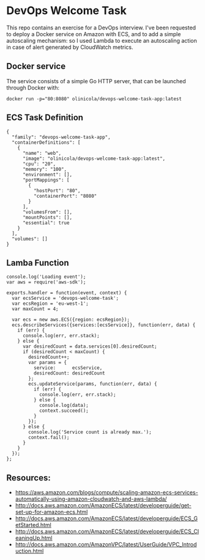 # DevOps Welcome Task

This repo contains an exercise for a DevOps interview. I've been requested to deploy a Docker service on Amazon with ECS, and to add a simple autoscaling mechanism: so I used Lambda to execute an autoscaling action in case of alert generated by CloudWatch metrics.

## Docker service

The service consists of a simple Go HTTP server, that can be launched through Docker with:

    docker run -p="80:8080" olinicola/devops-welcome-task-app:latest

## ECS Task Definition

```
{
  "family": "devops-welcome-task-app",
  "containerDefinitions": [
    {
      "name": "web",
      "image": "olinicola/devops-welcome-task-app:latest",
      "cpu": "20",
      "memory": "100",
      "environment": [],
      "portMappings": [
        {
          "hostPort": "80",
          "containerPort": "8080"
        }
      ],
      "volumesFrom": [],
      "mountPoints": [],
      "essential": true
    }
  ],
  "volumes": []
}
```

## Lamba Function

```
console.log('Loading event');
var aws = require('aws-sdk');
 
exports.handler = function(event, context) {
  var ecsService = 'devops-welcome-task';
  var ecsRegion = 'eu-west-1';
  var maxCount = 4;
 
  var ecs = new aws.ECS({region: ecsRegion});
  ecs.describeServices({services:[ecsService]}, function(err, data) {
    if (err) {
      console.log(err, err.stack);
    } else {
      var desiredCount = data.services[0].desiredCount;
      if (desiredCount < maxCount) {
        desiredCount++;
        var params = {
          service:      ecsService,
          desiredCount: desiredCount
        };
        ecs.updateService(params, function(err, data) {
          if (err) {
            console.log(err, err.stack);
          } else {
            console.log(data);
            context.succeed();
          }
        });
      } else {
        console.log('Service count is already max.');
        context.fail();
      }
    }
  });
};
```

## Resources:

* https://aws.amazon.com/blogs/compute/scaling-amazon-ecs-services-automatically-using-amazon-cloudwatch-and-aws-lambda/
* http://docs.aws.amazon.com/AmazonECS/latest/developerguide/get-set-up-for-amazon-ecs.html
* http://docs.aws.amazon.com/AmazonECS/latest/developerguide/ECS_GetStarted.html
* http://docs.aws.amazon.com/AmazonECS/latest/developerguide/ECS_CleaningUp.html
* http://docs.aws.amazon.com/AmazonVPC/latest/UserGuide/VPC_Introduction.html
